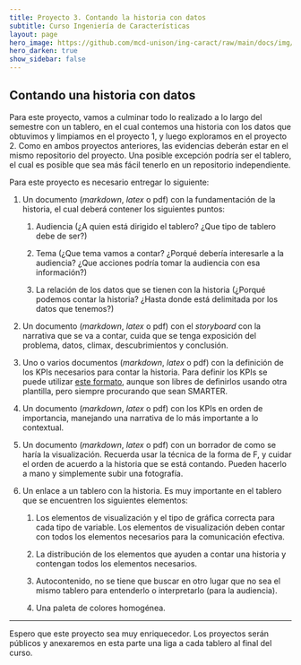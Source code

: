 ```yaml
---
title: Proyecto 3. Contando la historia con datos
subtitle: Curso Ingeniería de Características
layout: page
hero_image: https://github.com/mcd-unison/ing-caract/raw/main/docs/img/anomaly-banner.jpg
hero_darken: true
show_sidebar: false
---
```


## Contando una historia con datos

Para este proyecto, vamos a culminar todo lo realizado a lo largo del semestre con un tablero, en el cual contemos una historia con los datos que obtuvimos y limpiamos en el proyecto 1, y luego exploramos en el proyecto 2. Como en ambos proyectos anteriores, las evidencias deberán estar en el mismo repositorio del proyecto. Una posible excepción podría ser el tablero, el cual es posible que sea más fácil tenerlo en un repositorio independiente.

Para este proyecto es necesario entregar lo siguiente:

1. Un documento (*markdown*, *latex* o pdf) con la fundamentación de la historia, el cual deberá contener los siguientes puntos:
   
   1. Audiencia (¿A quien está dirigido el tablero? ¿Que tipo de tablero debe de ser?)
   
   2. Tema (¿Que tema vamos a contar? ¿Porqué debería interesarle a la audiencia? ¿Que acciones podría tomar la audiencia con esa información?) 
   
   3. La relación de los datos que se tienen con la historia (¿Porqué podemos contar la historia? ¿Hasta donde está delimitada por los datos que tenemos?)

2. Un documento (*markdown*, *latex* o pdf) con el *storyboard* con la narrativa que se va a contar, cuida que se tenga exposición del problema, datos, climax, descubrimientos y conclusión.

3. Uno o varios documentos (*markdown*, *latex* o pdf) con la definición de los KPIs necesarios para contar la historia. Para definir los KPIs se puede utilizar [este formato](https://bernardmarr.com/a-sample-kpi-template/), aunque son libres de definirlos usando otra plantilla, pero siempre procurando que sean SMARTER.

4. Un documento (*markdown*, *latex* o pdf) con los KPIs en orden de importancia, manejando una narrativa de lo más importante a lo contextual.

5. Un documento (*markdown*, *latex* o pdf) con un borrador de como se haría la visualización. Recuerda usar la técnica de la forma de F, y cuidar el orden de acuerdo a la historia que se está contando. Pueden hacerlo a mano y simplemente subir una fotografía.

6. Un enlace a un tablero con la historia. Es muy importante en el tablero que se encuentren los siguientes elementos:
   
   1. Los elementos de visualización y el tipo de gráfica correcta para cada tipo de variable. Los elementos de visualización deben contar con todos los elementos necesarios para la comunicación efectiva.

   2. La distribución de los elementos que ayuden a contar una historia y contengan todos los elementos necesarios.

   3. Autocontenido, no se tiene que buscar en otro lugar que no sea el mismo tablero para entenderlo o interpretarlo (para la audiencia).

   4. Una paleta de colores homogénea.


----

Espero que este proyecto sea muy enriquecedor. Los proyectos serán públicos y anexaremos en esta parte una liga a cada tablero al final del curso.